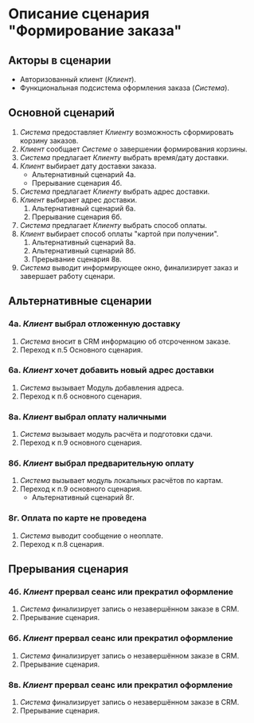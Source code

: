 # Описание сценария "Формирование заказа"

<!-- К сожалению, сценарии были описаны в апреле прошлого года на Confluence, и аккаунт там конечно блокнули. 
  За прошедшее время я и работу поменял, и добраться до текстовых копий сценария представляет некоторую проблему...
  Моя новая должность - технический писатель, основной инструмент - markdown в VSCode :)
  Описание сценария я сейчас могу дать несколько "фантазийное": я плохо помню как выглядели рабочие сценарии.
  Надеюсь, что для этого конкретного модуля логика сценария не очень важна; если я заблуждаюсь - я готов позже переделать документ 
  -->
  
## Акторы в сценарии

* Авторизованный клиент (*Клиент*).
* Функциональная подсистема оформления заказа (*Система*).

## Основной сценарий

  1. *Система* предоставляет *Клиенту* возможность сформировать корзину заказов.
  2. *Клиент* сообщает *Системе* о завершении формирования корзины.
  3. *Система* предлагает *Клиенту* выбрать время/дату доставки.
  4. *Клиент* выбирает дату доставки заказа.
     * Альтернативный сценарий 4а.
     * Прерывание сценария 4б.
  5. *Система* предлагает *Клиенту* выбрать адрес доставки.
  6. *Клиент* выбирает адрес доставки.
     1. Альтернативный сценарий 6а.
     2. Прерывание сценария 6б.
  8. *Система* предлагает *Клиенту* выбрать способ оплаты.
  9. *Клиент* выбирает способ оплаты "картой при получении".
      1. Альтернативный сценарий 8а.
      2. Альтернативный сценарий 8б.
      3. Прерывание сценария 8в. 
  11. *Система* выводит информирующее окно, финализирует заказ и завершает работу сценари.

## Альтернативные сценарии

### 4а. *Клиент* выбрал отложенную доставку 

1. *Система* вносит в CRM информацию об отсроченном заказе.
2. Переход к п.5 Основного сценария.

### 6а. *Клиент* хочет добавить новый адрес доставки

1. *Система* вызывает Модуль добавления адреса.
2. Переход к п.6 основного сценария.

### 8а. *Клиент*  выбрал оплату наличными

1. *Система* вызывает модуль расчёта и подготовки сдачи.
2. Переход к п.9 основного сценария.

### 8б. *Клиент* выбрал предварительную оплату

1. *Система* вызывает модуль локальных расчётов по картам.
2. Переход к п.9 основного сценария.
   * Альтернативный сценарий 8г.

### 8г. Оплата по карте не проведена

1. *Система* выводит сообщение о неоплате.
2. Переход к п.8 сценария.

   
## Прерывания сценария 

### 4б. *Клиент* прервал сеанс или прекратил оформление

1. *Система* финализирует запись о незавершённом заказе в CRM.
2. Прерывание сценария.

### 6б. *Клиент* прервал сеанс или прекратил оформление

1. *Система* финализирует запись о незавершённом заказе в CRM.
2. Прерывание сценария.

### 8в. *Клиент* прервал сеанс или прекратил оформление

1. *Система* финализирует запись о незавершённом заказе в CRM.
2. Прерывание сценария.
